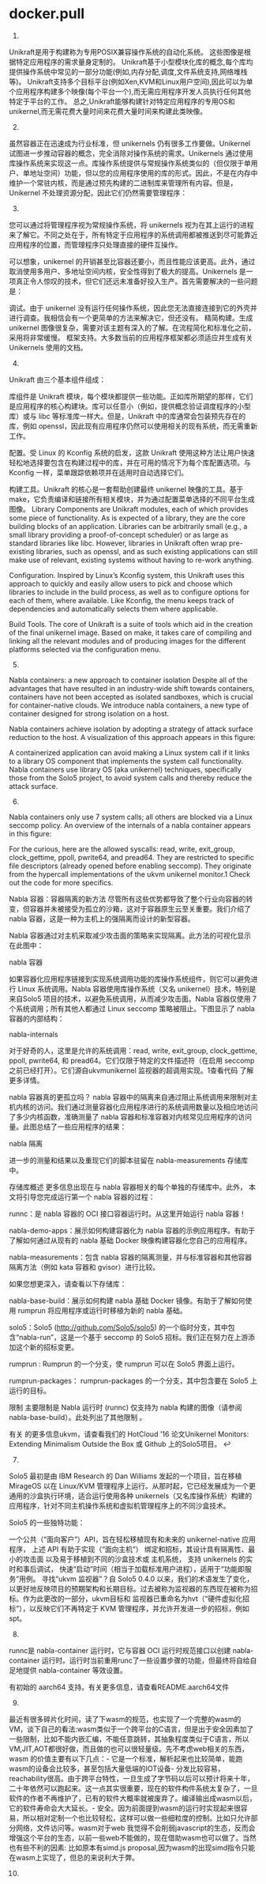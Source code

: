 # docker.pull
1.
Unikraft是用于构建称为专用POSIX兼容操作系统的自动化系统。 这些图像是根据特定应用程序的需求量身定制的。 Unikraft基于小型模块化库的概念,每个库均提供操作系统中常见的一部分功能(例如,内存分配,调度,文件系统支持,网络堆栈等)。 Unikraft支持多个目标平台(例如Xen,KVM和Linux用户空间),因此可以为单个应用程序构建多个映像(每个平台一个),而无需应用程序开发人员执行任何其他特定于平台的工作。 总之,Unikraft能够构建针对特定应用程序的专用OS和unikernel,而无需花费大量时间来花费大量时间来构建此类映像。

2.
虽然容器正在迅速成为行业标准，但 unikernels 仍有很多工作要做。Unikernel 试图进一步推动容器的概念，完全消除对操作系统的需求。Unikernels 通过使用库操作系统来实现这一点。库操作系统提供与常规操作系统类似的（但仅限于单用户、单地址空间）功能，但以您的应用程序使用的库的形式。因此，不是在内存中维护一个常驻内核，而是通过预先构建的二进制库来管理所有内容。但是，Unikernel 不处理资源分配，因此它们仍然需要管理程序：

3.
您可以通过将管理程序视为常规操作系统，将 unikernels 视为在其上运行的进程来了解它。不同之处在于，所有特定于应用程序的系统调用都被推送到尽可能靠近应用程序的位置，而管理程序只处理直接的硬件互操作。

可以想象，unikernel 的开销甚至比容器还要小，而且性能应该更高。此外，通过取消使用多用户、多地址空间内核，安全性得到了极大的提高。Unikernels 是一项真正令人惊叹的技术，但它们还远未准备好投入生产。首先需要解决的一些问题是：

调试。由于 unikernel 没有运行任何操作系统，因此您无法直接连接到它的外壳并进行调查。我相信会有一个更简单的方法来解决它，但还没有。
精简构建。生成 unikernel 图像很复杂，需要对该主题有深入的了解。在流程简化和标准化之前，采用将非常缓慢。
框架支持。大多数当前的应用程序框架都必须适应并生成有关 Unikernels 使用的文档。

4.
Unikraft 由三个基本组件组成：

库组件是 Unikraft 模块，每个模块都提供一些功能。正如库所期望的那样，它们是应用程序的核心构建块。库可以任意小（例如，提供概念验证调度程序的小型库）或与 libc 等标准库一样大。但是，Unikraft 中的库通常会包装预先存在的库，例如 openssl，因此现有应用程序仍然可以使用相关的现有系统，而无需重新工作。

配置。受 Linux 的 Kconfig 系统的启发，这款 Unikraft 使用这种方法让用户快速轻松地选择要包含在构建过​​程中的库，并在可用的情况下为每个库配置选项。与 Kconfig 一样，菜单跟踪依赖项并在适用时自动选择它们。

构建工具。Unikraft 的核心是一套帮助创建最终 unikernel 映像的工具。基于 make，它负责编译和链接所有相关模块，并为通过配置菜单选择的不同平台生成图像。
Library Components are Unikraft modules, each of which provides some piece of functionality. As is expected of a library, they are the core building blocks of an application. Libraries can be arbitrarily small (e.g., a small library providing a proof-of-concept scheduler) or as large as standard libraries like libc. However, libraries in Unikraft often wrap pre-existing libraries, such as openssl, and as such existing applications can still make use of relevant, existing systems without having to re-work anything.

Configuration. Inspired by Linux’s Kconfig system, this Unikraft uses this approach to quickly and easily allow users to pick and choose which libraries to include in the build process, as well as to configure options for each of them, where available. Like Kconfig, the menu keeps track of dependencies and automatically selects them where applicable.

Build Tools. The core of Unikraft is a suite of tools which aid in the creation of the final unikernel image. Based on make, it takes care of compiling and linking all the relevant modules and of producing images for the different platforms selected via the configuration menu.


5.
Nabla containers: a new approach to container isolation
Despite all of the advantages that have resulted in an industry-wide shift towards containers, containers have not been accepted as isolated sandboxes, which is crucial for container-native clouds. We introduce nabla containers, a new type of container designed for strong isolation on a host.

Nabla containers achieve isolation by adopting a strategy of attack surface reduction to the host. A visualization of this approach appears in this figure:

A containerized application can avoid making a Linux system call if it links to a library OS component that implements the system call functionality. Nabla containers use library OS (aka unikernel) techniques, specifically those from the Solo5 project, to avoid system calls and thereby reduce the attack surface. 

6.
Nabla containers only use 7 system calls; all others are blocked via a Linux seccomp policy. An overview of the internals of a nabla container appears in this figure:

For the curious, here are the allowed syscalls: read, write, exit_group, clock_gettime, ppoll, pwrite64, and pread64. They are restricted to specific file descriptors (already opened before enabling seccomp). They originate from the hypercall implementations of the ukvm unikernel monitor.1 Check out the code for more specifics.


Nabla 容器：容器隔离的新方法
尽管所有这些优势都导致了整个行业向容器的转变，但容器并未被接受为孤立的沙箱，这对于容器原生云至关重要。我们介绍了nabla 容器，这是一种为主机上的强隔离而设计的新型容器。

Nabla 容器通过对主机采取减少攻击面的策略来实现隔离。此方法的可视化显示在此图中：

nabla 容器

如果容器化应用程序链接到实现系统调用功能的库操作系统组件，则它可以避免进行 Linux 系统调用。Nabla 容器使用库操作系统（又名 unikernel）技术，特别是来自Solo5 项目的技术，以避免系统调用，从而减少攻击面。Nabla 容器仅使用 7 个系统调用；所有其他人都通过 Linux seccomp 策略被阻止。下图显示了 nabla 容器的内部结构：

nabla-internals

对于好奇的人，这里是允许的系统调用：read, write, exit_group, clock_gettime, ppoll, pwrite64, 和 pread64。它们仅限于特定的文件描述符（在启用 seccomp 之前已经打开）。它们源自ukvmunikernel 监视器的超调用实现。1查看代码 了解更多详情。

nabla 容器真的更孤立吗？
nabla 容器中的隔离来自通过阻止系统调用来限制对主机内核的访问。我们通过测量容器化应用程序进行的系统调用数量以及相应地访问了多少内核函数，准确测量了 nabla 容器和标准容器对内核常见应用程序的访问量。此图总结了一些应用程序的结果：

nabla 隔离

进一步的测量和结果以及重现它们的脚本驻留在 nabla-measurements 存储库中。

存储库概述
更多信息出现在与 nabla 容器相关的每个单独的存储库中。此外， 本文将引导您完成运行第一个 nabla 容器的过程：

runnc：是 nabla 容器的 OCI 接口容器运行时。从这里开始运行 nabla 容器！

nabla-demo-apps：展示如何构建容器化为 nabla 容器的示例应用程序。有助于了解如何通过从现有的 nabla 基础 Docker 映像构建容器化您自己的应用程序。

nabla-measurements：包含 nabla 容器的隔离测量，并与标准容器和其他容器隔离方法（例如 kata 容器和 gvisor）进行比较。

如果您想更深入，请查看以下存储库：

nabla-base-build：展示如何构建 nabla 基础 Docker 镜像。有助于了解如何使用 rumprun 将应用程序或运行时移植为新的 nabla 基础。

solo5：Solo5 (http://github.com/Solo5/solo5) 的一个临时分支，其中包含“nabla-run”，这是一个基于 seccomp 的 Solo5 招标。我们正在努力在上游添加这个新的招标变更。

rumprun : Rumprun 的一个分支，使 rumprun 可以在 Solo5 界面上运行。

rumprun-packages： rumprun-packages 的一个分支，其中包含要在 Solo5 上运行的目标。

限制
主要限制是 Nabla 运行时 (runnc) 仅支持为 nabla 构建的图像（请参阅 nabla-base-build）。此处列出了其他限制 。

有关 的更多信息ukvm，请查看我们的 HotCloud '16 论文Unikernel Monitors: Extending Minimalism Outside the Box 或 Github 上的Solo5项目。 ↩

7.
Solo5 最初是由 IBM Research 的 Dan Williams 发起的一个项目，旨在移植 MirageOS 以在 Linux/KVM 管理程序上运行。从那时起，它已经发展成为一个更通用的沙盒执行环境，适合运行使用各种 unikernels（又名库操作系统）构建的应用程序，针对不同主机操作系统和虚拟机管理程序上的不同沙盒技术。

Solo5 的一些独特功能：

一个公共（“面向客户”）API，旨在轻松移植现有和未来的 unikernel-native 应用程序，
上述 API 有助于实现（“面向主机”） 绑定和招标，其设计具有隔离性、最小的攻击面 以及易于移植到不同的沙盒技术或 主机系统，
支持 unikernels 的实时和事后调试，
快速“启动”时间（相当于加载标准用户进程），适用于“功能即服务”用例。
寻找“ukvm 监视器”？自 Solo5 0.4.0 以来，我们的术语发生了变化，以更好地反映项目的预期架构和长期目标。过去被称为监视器的东西现在被称为招标。作为此更改的一部分，ukvm目标和 监视器已重命名为hvt（“硬件虚拟化招标”），以反映它们不再特定于 KVM 管理程序，并允许开发进一步的招标，例如spt。

8.
runnc是 nabla-container 运行时，它与容器 OCI 运行时规范接口以创建 nabla-container 运行时。运行时当前重用runc了一些设置步骤的功能，但最终将自给自足地提供 nabla-container 等效设置。

有初始的 aarch64 支持。有关更多信息，请查看README.aarch64文件

9.
最近有很多碎片化时间，读了下wasm的规范，也实现了一个完整的wasm的VM，谈下自己的看法:wasm类似于一个跨平台的C语言，但是出于安全因素加了一些限制，比如不能内嵌汇编，不能任意跳转，其抽象程度类似于C语言，所以VM,JIT,AOT都很好做，而且做的也可以很轻量级。先不考虑web相关的东西，wasm 的价值主要有以下几点：- 它是一个标准，解析起来也比较简单，能跑wasm的设备会比较多，甚至包括大量低端的IOT设备- 分发比较容易，reachability很高。由于跨平台特性，一旦生成了字节码以后可以预计将来十年，二十年依然可以跑起来。这一点其实很重要，现在的软件构件系统太复杂了，一旦软件的作者不再维护了，已有的软件大概率就被废弃了。编译输出成wasm以后，它的软件寿命会大大延长。- 安全。因为前面提到wasm的运行时实现起来很容易，所以相对定制一个也比较轻松，这样可以做一些细粒度的控制。比如只允许部分网络，文件访问等。wasm对于web 我觉得不会削弱javascript的生态，反而会增强这个平台的生态，以前一些web不能做的，现在借助wasm也可以做了。当然也有些不利的因素: 比如原本有simd.js proposal,因为wasm的出现simd指令只能在wasm上实现了，但总的来说利大于弊。

10.
